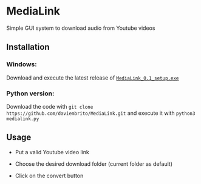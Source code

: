 # **MediaLink**

Simple GUI system to download audio from Youtube videos

## **Installation**

### **Windows:** 
Download and execute the latest release of [`MediaLink_0.1_setup.exe`](https://github.com/daviembrito/MediaLink/releases/download/v0.1.0/MediaLink_0.1_setup.exe)

### **Python version:**

Download the code with `git clone https://github.com/daviembrito/MediaLink.git` and execute it with `python3 medialink.py`

## **Usage**

* Put a valid Youtube video link

* Choose the desired download folder (current folder as default)

* Click on the convert button
